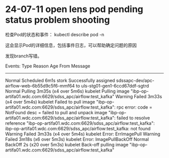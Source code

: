 # 24-07-11 open lens pod pending status problem shooting 

检查Pod的状态和事件：
kubectl describe pod <pod-name> -n <namespace>

这会显示Pod的详细信息，包括事件日志，可以帮助确定问题的原因

发现branch写错。

Events:
  Type     Reason     Age                   From     Message
  ----     ------     ----                  ----     -------
  Normal   Scheduled  6m1s                  stork    Successfully assigned sdssapc-dev/apc-airflow-web-6b55d9c5f6-mmf64 to uls-stg01-gen1-6ccd67ddf-sgtrd
  Normal   Pulling    3m35s (x4 over 5m6s)  kubelet  Pulling image "ibp-op-artifa01.wdc.com:6629/sdss_apc/airflow:test_kafka"
  Warning  Failed     3m33s (x4 over 5m4s)  kubelet  Failed to pull image "ibp-op-artifa01.wdc.com:6629/sdss_apc/airflow:test_kafka": rpc error: code = NotFound desc = failed to pull and unpack image "ibp-op-artifa01.wdc.com:6629/sdss_apc/airflow:test_kafka": failed to resolve reference "ibp-op-artifa01.wdc.com:6629/sdss_apc/airflow:test_kafka": ibp-op-artifa01.wdc.com:6629/sdss_apc/airflow:test_kafka: not found
  Warning  Failed     3m33s (x4 over 5m4s)  kubelet  Error: ErrImagePull
  Warning  Failed     3m18s (x6 over 5m3s)  kubelet  Error: ImagePullBackOff
  Normal   BackOff    2s (x20 over 5m3s)    kubelet  Back-off pulling image "ibp-op-artifa01.wdc.com:6629/sdss_apc/airflow:test_kafka"
